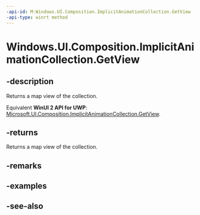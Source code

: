 ```yaml
---
-api-id: M:Windows.UI.Composition.ImplicitAnimationCollection.GetView
-api-type: winrt method
---
```


<!-- Method syntax
public Windows.Foundation.Collections.IMapView<string, Windows.UI.Composition.ICompositionAnimationBase> GetView()
-->

# Windows.UI.Composition.ImplicitAnimationCollection.GetView

## -description
Returns a map view of the collection.

Equivalent **WinUI 2 API for UWP**: [Microsoft.UI.Composition.ImplicitAnimationCollection.GetView](/windows/winui/api/microsoft.ui.composition.implicitanimationcollection.getview).

## -returns
Returns a map view of the collection.

## -remarks

## -examples

## -see-also
